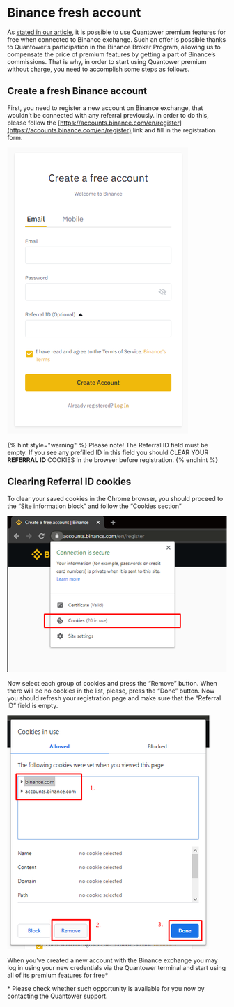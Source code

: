 # Binance fresh account

As [stated in our article](https://www.quantower.com/blog/quantower-participates-in-binance-broker-program), it is possible to use Quantower premium features for free when connected to Binance exchange. Such an offer is possible thanks to Quantower’s participation in the Binance Broker Program, allowing us to compensate the price of premium features by getting a part of Binance’s commissions. That is why, in order to start using Quantower premium without charge, you need to accomplish some steps as follows.

## **Create a fresh Binance account**

First, you need to register a new account on Binance exchange, that wouldn’t be connected with any referral previously. In order to do this, please follow the [https://accounts.binance.com/en/register](https://accounts.binance.com/en/register) link and fill in the registration form.

![Make sure that the Referral ID field is empty](../.gitbook/assets/screenshot_1.png)

{% hint style="warning" %}
Please note! The Referral ID field must be empty. If you see any prefilled ID in this field you should CLEAR YOUR **REFERRAL ID** COOKIES in the browser before registration.
{% endhint %}

## Clearing Referral ID cookies

To clear your saved cookies in the Chrome browser, you should proceed to the “Site information block” and follow the “Cookies section”

![Page cookies can be found via the Page info](../.gitbook/assets/screenshot_2.png)

Now select each group of cookies and press the “Remove” button. When there will be no cookies in the list, please, press the “Done” button. Now you should refresh your registration page and make sure that the “Referral ID” field is empty. 

![Binance stores referral data in cookies](../.gitbook/assets/screenshot_3%20%283%29.png)

When you’ve created a new account with the Binance exchange you may log in using your new credentials via the Quantower terminal and start using all of its premium features for free\*

\* Please check whether such opportunity is available for you now by contacting the Quantower support.

